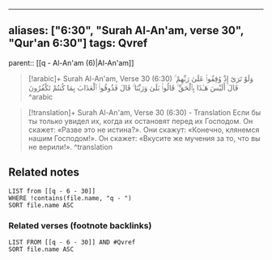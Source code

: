 
---
aliases: ["6:30", "Surah Al-An'am, verse 30", "Qur'an 6:30"]
tags: Qvref
---

parent:: [[q - Al-An'am (6)|Al-An'am]]

> [!arabic]+ Surah Al-An'am, Verse 30 (6:30)
> <span class="quran-arabic">وَلَوْ تَرَىٰٓ إِذْ وُقِفُوا۟ عَلَىٰ رَبِّهِمْ ۚ قَالَ أَلَيْسَ هَـٰذَا بِٱلْحَقِّ ۚ قَالُوا۟ بَلَىٰ وَرَبِّنَا ۚ قَالَ فَذُوقُوا۟ ٱلْعَذَابَ بِمَا كُنتُمْ تَكْفُرُونَ</span>
^arabic

> [!translation]+ Surah Al-An'am, Verse 30 (6:30) - Translation
> Если бы ты только увидел их, когда их остановят перед их Господом. Он скажет: «Разве это не истина?». Они скажут: «Конечно, клянемся нашим Господом!». Он скажет: «Вкусите же мучения за то, что вы не верили!».
^translation



## Related notes
```dataview
LIST from [[q - 6 - 30]]
WHERE !contains(file.name, "q - ")
SORT file.name ASC
```

### Related verses (footnote backlinks)
```dataview
LIST FROM [[q - 6 - 30]] AND #Qvref
SORT file.name ASC
```

